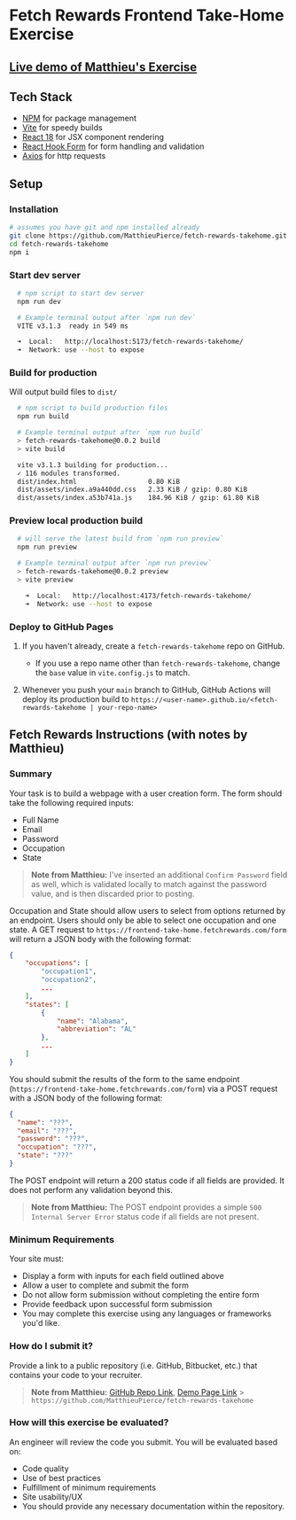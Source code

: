 # Fetch Rewards Frontend Take-Home Exercise

## [Live demo of Matthieu's Exercise](https://matthieupierce.github.io/fetch-rewards-takehome)

## Tech Stack

- [NPM](https://github.com/npm/cli) for package management
- [Vite](https://github.com/vitejs/vite) for speedy builds
- [React 18](https://github.com/facebook/react) for JSX component rendering
- [React Hook Form](https://github.com/react-hook-form/react-hook-form) for form handling and validation
- [Axios](https://github.com/axios/axios) for http requests

## Setup

### Installation

```bash
# assumes you have git and npm installed already
git clone https://github.com/MatthieuPierce/fetch-rewards-takehome.git
cd fetch-rewards-takehome
npm i
```

### Start dev server

```bash
  # npm script to start dev server
  npm run dev

  # Example terminal output after `npm run dev`
  VITE v3.1.3  ready in 549 ms

  ➜  Local:   http://localhost:5173/fetch-rewards-takehome/
  ➜  Network: use --host to expose
```

### Build for production

Will output build files to `dist/`

```bash
  # npm script to build production files
  npm run build

  # Example terminal output after `npm run build`
  > fetch-rewards-takehome@0.0.2 build
  > vite build

  vite v3.1.3 building for production...
  ✓ 116 modules transformed.
  dist/index.html                  0.80 KiB
  dist/assets/index.a9a440dd.css   2.33 KiB / gzip: 0.80 KiB
  dist/assets/index.a53b741a.js    184.96 KiB / gzip: 61.80 KiB
```

### Preview local production build

```bash
  # will serve the latest build from `npm run preview`
  npm run preview

  # Example terminal output after `npm run preview`
  > fetch-rewards-takehome@0.0.2 preview
  > vite preview

    ➜  Local:   http://localhost:4173/fetch-rewards-takehome/
    ➜  Network: use --host to expose
```

### Deploy to GitHub Pages

1. If you haven't already, create a `fetch-rewards-takehome` repo on GitHub.

   - If you use a repo name other than `fetch-rewards-takehome`, change the `base` value in `vite.config.js` to match.

2. Whenever you push your `main` branch to GitHub, GitHub Actions will deploy its production build to `https://<user-name>.github.io/<fetch-rewards-takehome | your-repo-name>`

## Fetch Rewards Instructions (with notes by Matthieu)

### Summary

Your task is to build a webpage with a user creation form. The form should take the following required inputs:

- Full Name
- Email
- Password
- Occupation
- State

> **Note from Matthieu:** I've inserted an additional `Confirm Password` field as well, which is validated locally to match against the password value, and is then discarded prior to posting.

Occupation and State should allow users to select from options returned by an endpoint. Users should only be able to select one occupation and one state. A GET request to `https://frontend-take-home.fetchrewards.com/form` will return a JSON body with the following format:

```json
{
    "occupations": [
        "occupation1",
        "occupation2",
        ...
    ],
    "states": [
        {
            "name": "Alabama",
            "abbreviation": "AL"
        },
        ...
    ]
}
```

You should submit the results of the form to the same endpoint (`https://frontend-take-home.fetchrewards.com/form`) via a POST request with a JSON body of the following format:

```json
{
  "name": "???",
  "email": "???",
  "password": "???",
  "occupation": "???",
  "state": "???"
}
```

The POST endpoint will return a 200 status code if all fields are provided. It does not perform any validation beyond this.

> **Note from Matthieu:** The POST endpoint provides a simple `500 Internal Server Error` status code if all fields are not present.

### Minimum Requirements

Your site must:

- Display a form with inputs for each field outlined above
- Allow a user to complete and submit the form
- Do not allow form submission without completing the entire form
- Provide feedback upon successful form submission
- You may complete this exercise using any languages or frameworks you'd like.

### How do I submit it?

Provide a link to a public repository (i.e. GitHub, Bitbucket, etc.) that contains your code to your recruiter.

> **Note from Matthieu:** [GitHub Repo Link](https://github.com/MatthieuPierce/fetch-rewards-takehome), [Demo Page Link](https://matthieupierce.github.io/fetch-rewards-takehome/) > `https://github.com/MatthieuPierce/fetch-rewards-takehome`

### How will this exercise be evaluated?

An engineer will review the code you submit. You will be evaluated based on:

- Code quality
- Use of best practices
- Fulfillment of minimum requirements
- Site usability/UX
- You should provide any necessary documentation within the repository.
